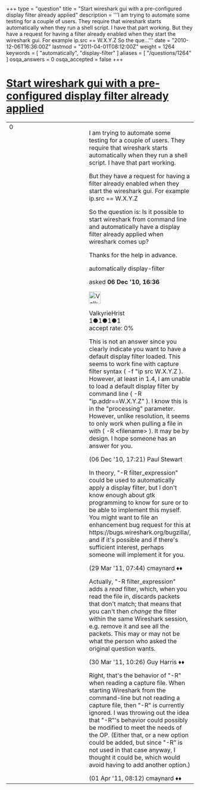 +++
type = "question"
title = "Start wireshark gui with a pre-configured display filter already applied"
description = '''I am trying to automate some testing for a couple of users. They require that wireshark starts automatically when they run a shell script. I have that part working. But they have a request for having a filter already enabled when they start the wireshark gui. For example ip.src == W.X.Y.Z So the que...'''
date = "2010-12-06T16:36:00Z"
lastmod = "2011-04-01T08:12:00Z"
weight = 1264
keywords = [ "automatically", "display-filter" ]
aliases = [ "/questions/1264" ]
osqa_answers = 0
osqa_accepted = false
+++

<div class="headNormal">

# [Start wireshark gui with a pre-configured display filter already applied](/questions/1264/start-wireshark-gui-with-a-pre-configured-display-filter-already-applied)

</div>

<div id="main-body">

<div id="askform">

<table id="question-table" style="width:100%;"><colgroup><col style="width: 50%" /><col style="width: 50%" /></colgroup><tbody><tr class="odd"><td style="width: 30px; vertical-align: top"><div class="vote-buttons"><span id="post-1264-upvote" class="ajax-command post-vote up" rel="nofollow" title="I like this post (click again to cancel)"> </span><div id="post-1264-score" class="post-score" title="current number of votes">0</div><span id="post-1264-downvote" class="ajax-command post-vote down" rel="nofollow" title="I dont like this post (click again to cancel)"> </span> <span id="favorite-mark" class="ajax-command favorite-mark" rel="nofollow" title="mark/unmark this question as favorite (click again to cancel)"> </span><div id="favorite-count" class="favorite-count"></div></div></td><td><div id="item-right"><div class="question-body"><p>I am trying to automate some testing for a couple of users. They require that wireshark starts automatically when they run a shell script. I have that part working.</p><p>But they have a request for having a filter already enabled when they start the wireshark gui. For example ip.src == W.X.Y.Z</p><p>So the question is: Is it possible to start wireshark from command line and automatically have a display filter already applied when wireshark comes up?</p><p>Thanks for the help in advance.</p></div><div id="question-tags" class="tags-container tags"><span class="post-tag tag-link-automatically" rel="tag" title="see questions tagged &#39;automatically&#39;">automatically</span> <span class="post-tag tag-link-display-filter" rel="tag" title="see questions tagged &#39;display-filter&#39;">display-filter</span></div><div id="question-controls" class="post-controls"></div><div class="post-update-info-container"><div class="post-update-info post-update-info-user"><p>asked <strong>06 Dec '10, 16:36</strong></p><img src="https://secure.gravatar.com/avatar/20021b1136be38625920bed5747fc94a?s=32&amp;d=identicon&amp;r=g" class="gravatar" width="32" height="32" alt="ValkyrieHrist&#39;s gravatar image" /><p><span>ValkyrieHrist</span><br />
<span class="score" title="1 reputation points">1</span><span title="1 badges"><span class="badge1">●</span><span class="badgecount">1</span></span><span title="1 badges"><span class="silver">●</span><span class="badgecount">1</span></span><span title="1 badges"><span class="bronze">●</span><span class="badgecount">1</span></span><br />
<span class="accept_rate" title="Rate of the user&#39;s accepted answers">accept rate:</span> <span title="ValkyrieHrist has no accepted answers">0%</span></p></div></div><div id="comments-container-1264" class="comments-container"><span id="1265"></span><div id="comment-1265" class="comment"><div id="post-1265-score" class="comment-score"></div><div class="comment-text"><p>This is not an answer since you clearly indicate you want to have a default display filter loaded. This seems to work fine with capture filter syntax ( -f "ip src W.X.Y.Z ). However, at least in 1.4, I am unable to load a default display filter by command line ( -R "ip.addr==W.X.Y.Z" ). I know this is in the "processing" parameter. However, unlike resolution, it seems to only work when pulling a file in with ( -R &lt;filename&gt; ). It may be by design. I hope someone has an answer for you.</p></div><div id="comment-1265-info" class="comment-info"><span class="comment-age">(06 Dec '10, 17:21)</span> <span class="comment-user userinfo">Paul Stewart</span></div></div><span id="3201"></span><div id="comment-3201" class="comment"><div id="post-3201-score" class="comment-score"></div><div class="comment-text"><p>In theory, "-R filter_expression" could be used to automatically apply a display filter, but I don't know enough about gtk programming to know for sure or to be able to implement this myself. You might want to file an enhancement bug request for this at https://bugs.wireshark.org/bugzilla/, and if it's possible and if there's sufficient interest, perhaps someone will implement it for you.</p></div><div id="comment-3201-info" class="comment-info"><span class="comment-age">(29 Mar '11, 07:44)</span> <span class="comment-user userinfo">cmaynard ♦♦</span></div></div><span id="3233"></span><div id="comment-3233" class="comment"><div id="post-3233-score" class="comment-score"></div><div class="comment-text"><p>Actually, "-R filter_expression" adds a <em>read</em> filter, which, when you read the file in, discards packets that don't match; that means that you can't then <em>change</em> the filter within the same Wireshark session, e.g. remove it and see all the packets. This may or may not be what the person who asked the original question wants.</p></div><div id="comment-3233-info" class="comment-info"><span class="comment-age">(30 Mar '11, 10:26)</span> <span class="comment-user userinfo">Guy Harris ♦♦</span></div></div><span id="3274"></span><div id="comment-3274" class="comment"><div id="post-3274-score" class="comment-score"></div><div class="comment-text"><p>Right, that's the behavior of "-R" when reading a capture file. When starting Wireshark from the command-line but not reading a capture file, then "-R" is currently ignored. I was throwing out the idea that "-R"'s behavior could possibly be modified to meet the needs of the OP. (Either that, or a new option could be added, but since "-R" is not used in that case anyway, I thought it could be, which would avoid having to add another option.)</p></div><div id="comment-3274-info" class="comment-info"><span class="comment-age">(01 Apr '11, 08:12)</span> <span class="comment-user userinfo">cmaynard ♦♦</span></div></div></div><div id="comment-tools-1264" class="comment-tools"></div><div class="clear"></div><div id="comment-1264-form-container" class="comment-form-container"></div><div class="clear"></div></div></td></tr></tbody></table>

</div>

</div>

